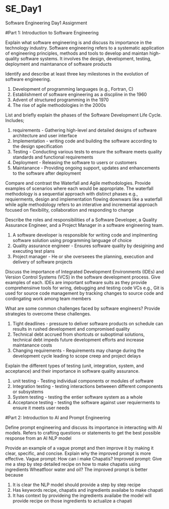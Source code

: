 # SE_Day1
Software Engineering Day1 Assignment

#Part 1: Introduction to Software Engineering

Explain what software engineering is and discuss its importance in the technology industry.
Software engineering refers to a systematic application of engineering principles, methods and tools to develop and maintan high-quality software systems. It involves the design, development, testing, deployment and maintanance of software products

Identify and describe at least three key milestones in the evolution of software engineering.
1. Development of programming languages (e.g., Fortran, C)
2. Establishment of software engineering as a discpline in the 1960
3. Advent of structured programming in the 1970
4. The rise of agile methodologies in the 2000s

List and briefly explain the phases of the Software Development Life Cycle.
Includes;
1. requirements - Gathering high-level and detailed designs of software architecture and user interface
2. Implementation - writing code and building the software according to the design specification
3. Testing - Conducting various tests to ensure the software meets quality standards and functional requirements
4. Deployment - Releasing the software to users or customers
5. Maintanance - Providing ongoing support, updates and enhancements to the software after deployment


Compare and contrast the Waterfall and Agile methodologies. Provide examples of scenarios where each would be appropriate.
The waterfall methodology is a sequential approach with distinct phases e.g., requierments, design and implementation flowing downwars like a waterfall while agile methodology refers to an interative and incremental approach focused on flexibility, collaboration and responding to change


Describe the roles and responsibilities of a Software Developer, a Quality Assurance Engineer, and a Project Manager in a software engineering team.
1. A software developer is responsible for writing code and implmenting software solution using programming language of choice
2. Quality assurance engineer - Ensures software quality by desigining and executing test plans
3. Project manager - He or she overseees the planning, execution and delivery of software projects


Discuss the importance of Integrated Development Environments (IDEs) and Version Control Systems (VCS) in the software development process. Give examples of each.
IDEs are important software suits as they provide comprehensinve tools for wring, debugging and testing code 
VCs e.g., Git is used for source code management by tracking changes to source code and cordingating work among team members


What are some common challenges faced by software engineers? Provide strategies to overcome these challenges.
1. Tight deadlines - pressure to deliver software products on schedule can results in rushed development and compromised quality
2. Technical debt accrued from shortcuts or suboptimal solutions, technical debt impeds future development efforts and increase maintanance costs
3. Changing requirements - Requirements may change during the development cycle leading to scope creep and project delays

Explain the different types of testing (unit, integration, system, and acceptance) and their importance in software quality assurance.
1. unit testing - Testing individual components or modules of software
2. Integration testing - testing interactions betweeen different components or subsystems
3. System testing - testing the entier software system as a whole
4. Acceptance testing - testing the software against user requierments to ensure it meets user needs


#Part 2: Introduction to AI and Prompt Engineering


Define prompt engineering and discuss its importance in interacting with AI models.
Refers to crafting questions or statements to get the best possible response from an AI NLP model

Provide an example of a vague prompt and then improve it by making it clear, specific, and concise. Explain why the improved prompt is more effective.
Vague prompt: How can i make Chapatis?
Improved prompt: Give me a step by step detailed recipe on how to make chapatis using ingredients Wheatfloor water and oil?
The improved prompt is better because
1. It is clear the NLP model should provide a step by step recipe
2. Has keywords recipe, chapatis and ingredients availabe to make chapati
3. It has context by provideing the ingredients availabe the model will provide recipe on those ingredients to actualize a chapati
